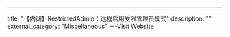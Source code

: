 ---
title: "【内网】RestrictedAdmin：远程启用受限管理员模式"
description: ""
external_category: "Miscellaneous"
---[Visit Website](https://github.com/GhostPack/RestrictedAdmin)

